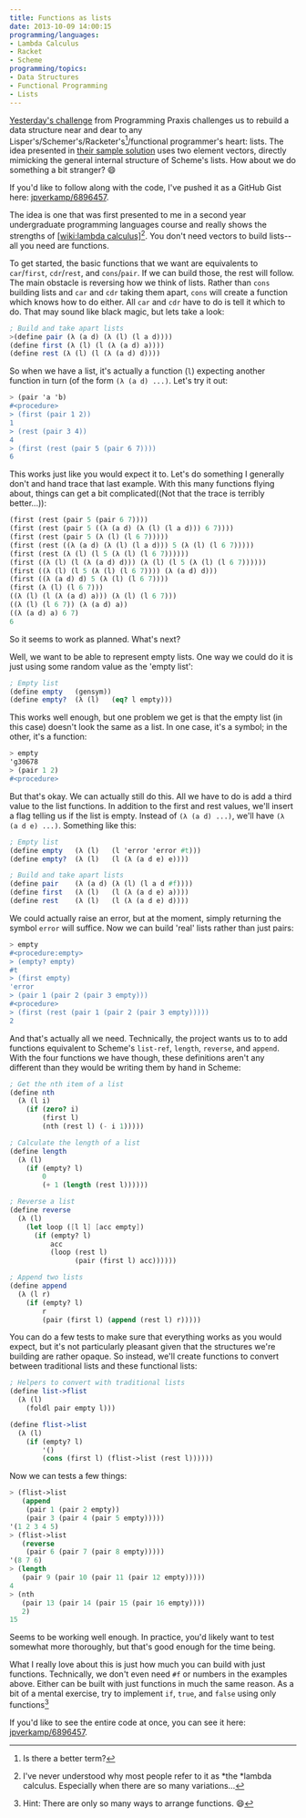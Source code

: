 ```yaml
---
title: Functions as lists
date: 2013-10-09 14:00:15
programming/languages:
- Lambda Calculus
- Racket
- Scheme
programming/topics:
- Data Structures
- Functional Programming
- Lists
---
```

<a href="http://programmingpraxis.com/2013/10/08/functional-style-linked-lists/">Yesterday's challenge</a> from Programming Praxis challenges us to rebuild a data structure near and dear to any Lisper's/Schemer's/Racketer's[^1]/functional programmer's heart: lists. The idea presented in <a href="http://programmingpraxis.com/2013/10/08/functional-style-linked-lists/2/">their sample solution</a> uses two element vectors, directly mimicking the general internal structure of Scheme's lists. How about we do something a bit stranger? :smile:

<!--more-->

If you'd like to follow along with the code, I've pushed it as a GitHub Gist here: <a href="https://gist.github.com/jpverkamp/6896457">jpverkamp/6896457</a>. 

The idea is one that was first presented to me in a second year undergraduate programming languages course and really shows the strengths of [[wiki:lambda calculus]]()[^2]. You don't need vectors to build lists--all you need are functions.

To get started, the basic functions that we want are equivalents to `car`/`first`, `cdr`/`rest`, and `cons`/`pair`. If we can build those, the rest will follow. The main obstacle is reversing how we think of lists. Rather than `cons` building lists and `car` and `cdr` taking them apart, `cons` will create a function which knows how to do either. All `car` and `cdr` have to do is tell it which to do. That may sound like black magic, but lets take a look:

```scheme
; Build and take apart lists
>(define pair (λ (a d) (λ (l) (l a d))))
(define first (λ (l) (l (λ (a d) a))))
(define rest (λ (l) (l (λ (a d) d))))
```

So when we have a list, it's actually a function (`l`) expecting another function in turn (of the form `(λ (a d) ...)`. Let's try it out:

```scheme
> (pair 'a 'b)
#<procedure>
> (first (pair 1 2))
1
> (rest (pair 3 4))
4
> (first (rest (pair 5 (pair 6 7))))
6
```

This works just like you would expect it to. Let's do something I generally don't and hand trace that last example. With this many functions flying about, things can get a bit complicated((Not that the trace is terribly better...)):

```scheme
(first (rest (pair 5 (pair 6 7))))
(first (rest (pair 5 ((λ (a d) (λ (l) (l a d))) 6 7))))
(first (rest (pair 5 (λ (l) (l 6 7)))))
(first (rest ((λ (a d) (λ (l) (l a d))) 5 (λ (l) (l 6 7)))))
(first (rest (λ (l) (l 5 (λ (l) (l 6 7))))))
(first ((λ (l) (l (λ (a d) d))) (λ (l) (l 5 (λ (l) (l 6 7))))))
(first ((λ (l) (l 5 (λ (l) (l 6 7)))) (λ (a d) d)))
(first ((λ (a d) d) 5 (λ (l) (l 6 7))))
(first (λ (l) (l 6 7)))
((λ (l) (l (λ (a d) a))) (λ (l) (l 6 7)))
((λ (l) (l 6 7)) (λ (a d) a))
((λ (a d) a) 6 7)
6
```

So it seems to work as planned. What's next?

Well, we want to be able to represent empty lists. One way we could do it is just using some random value as the 'empty list': 

```scheme
; Empty list
(define empty   (gensym))
(define empty?  (λ (l)   (eq? l empty)))
```

This works well enough, but one problem we get is that the empty list (in this case) doesn't look the same as a list. In one case, it's a symbol; in the other, it's a function:

```scheme
> empty
'g30678
> (pair 1 2)
#<procedure>
```

But that's okay. We can actually still do this. All we have to do is add a third value to the list functions. In addition to the first and rest values, we'll insert a flag telling us if the list is empty. Instead of `(λ (a d) ...)`, we'll have `(λ (a d e) ...)`. Something like this:

```scheme
; Empty list
(define empty   (λ (l)   (l 'error 'error #t)))
(define empty?  (λ (l)   (l (λ (a d e) e))))

; Build and take apart lists
(define pair    (λ (a d) (λ (l) (l a d #f))))
(define first   (λ (l)   (l (λ (a d e) a))))
(define rest    (λ (l)   (l (λ (a d e) d))))
```

We could actually raise an error, but at the moment, simply returning the symbol `error` will suffice. Now we can build 'real' lists rather than just pairs:

```scheme
> empty
#<procedure:empty>
> (empty? empty)
#t
> (first empty)
'error
> (pair 1 (pair 2 (pair 3 empty)))
#<procedure>
> (first (rest (pair 1 (pair 2 (pair 3 empty)))))
2
```

And that's actually all we need. Technically, the project wants us to to add functions equivalent to Scheme's `list-ref`, `length`, `reverse`, and `append`. With the four functions we have though, these definitions aren't any different than they would be writing them by hand in Scheme:

```scheme
; Get the nth item of a list
(define nth     
  (λ (l i) 
    (if (zero? i) 
        (first l) 
        (nth (rest l) (- i 1)))))

; Calculate the length of a list
(define length  
  (λ (l)   
    (if (empty? l) 
        0 
        (+ 1 (length (rest l))))))

; Reverse a list
(define reverse 
  (λ (l)
    (let loop ([l l] [acc empty])
      (if (empty? l)
          acc
          (loop (rest l)
                (pair (first l) acc))))))

; Append two lists
(define append  
  (λ (l r) 
    (if (empty? l) 
        r 
        (pair (first l) (append (rest l) r)))))
```

You can do a few tests to make sure that everything works as you would expect, but it's not particularly pleasant given that the structures we're building are rather opaque. So instead, we'll create functions to convert between traditional lists and these functional lists:

```scheme
; Helpers to convert with traditional lists
(define list->flist
  (λ (l)
    (foldl pair empty l)))

(define flist->list
  (λ (l)
    (if (empty? l)
        '()
        (cons (first l) (flist->list (rest l))))))
```

Now we can tests a few things:

```scheme
> (flist->list
   (append
    (pair 1 (pair 2 empty))
    (pair 3 (pair 4 (pair 5 empty)))))
'(1 2 3 4 5)
> (flist->list
   (reverse
    (pair 6 (pair 7 (pair 8 empty)))))
'(8 7 6)
> (length
   (pair 9 (pair 10 (pair 11 (pair 12 empty)))))
4
> (nth
   (pair 13 (pair 14 (pair 15 (pair 16 empty))))
   2)
15
```

Seems to be working well enough. In practice, you'd likely want to test somewhat more thoroughly, but that's good enough for the time being. 

What I really love about this is just how much you can build with just functions. Technically, we don't even need `#f` or numbers in the examples above. Either can be built with just functions in much the same reason. As a bit of a mental exercise, try to implement `if`, `true`, and `false` using only functions[^3]

If you'd like to see the entire code at once, you can see it here: <a href="https://gist.github.com/jpverkamp/6896457">jpverkamp/6896457</a>.

[^1]: Is there a better term?
[^2]: I've never understood why most people refer to it as *the *lambda calculus. Especially when there are so many variations...
[^3]: Hint: There are only so many ways to arrange functions. :smile:
